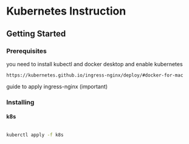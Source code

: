 # Kubernetes Instruction

## Getting Started

### Prerequisites

you need to install kubectl and docker desktop and enable kubernetes

`https://kubernetes.github.io/ingress-nginx/deploy/#docker-for-mac`

guide to apply ingress-nginx (important)

### Installing

#### k8s

```bash

kuberctl apply -f k8s
```